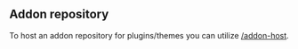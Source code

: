 ## Addon repository

To host an addon repository for plugins/themes you can utilize [/addon-host](https://github.com/RefractureMedia/refracture-music/tree/main/packages/addon-host).